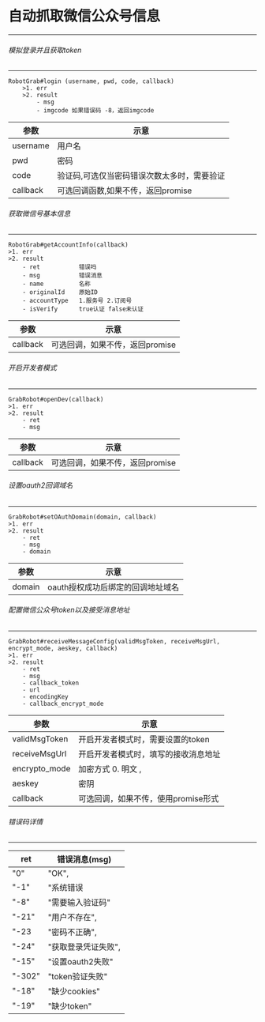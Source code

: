 # 自动抓取微信公众号信息
---

###### 模拟登录并且获取token
---
    RobotGrab#login (username, pwd, code, callback)
        >1. err
        >2. result
            - msg
            - imgcode 如果错误码 -8，返回imgcode

| 参数            | 示意             |
|-----------------|------------------|
| username        | 用户名           |
| pwd             | 密码             |
| code            | 验证码,可选仅当密码错误次数太多时，需要验证       |
| callback        | 可选回调函数,如果不传，返回promise         |



######  获取微信号基本信息
---
    RobotGrab#getAccountInfo(callback)
    >1. err
    >2. result
        - ret           错误吗
        - msg           错误消息
        - name          名称
        - originalId    原始ID
        - accountType   1.服务号 2.订阅号
        - isVerify      true认证 false未认证

| 参数            | 示意             |
|-----------------|------------------|
| callback | 可选回调，如果不传，返回promise|


###### 开启开发者模式
---
    GrabRobot#openDev(callback)
    >1. err
    >2. result
        - ret
        - msg

| 参数            | 示意             |
|-----------------|------------------|
| callback | 可选回调，如果不传，返回promise|

###### 设置oauth2回调域名
---
    GrabRobot#setOAuthDomain(domain, callback)
    >1. err
    >2. result
        - ret
        - msg
        - domain

| 参数            | 示意             |
|-----------------|------------------|
| domain| oauth授权成功后绑定的回调地址域名 |

###### 配置微信公众号token以及接受消息地址
---
    GrabRobot#receiveMessageConfig(validMsgToken, receiveMsgUrl, encrypt_mode, aeskey, callback)
    >1. err
    >2. result
        - ret
        - msg
        - callback_token
        - url
        - encodingKey
        - callback_encrypt_mode

| 参数            | 示意             |
|-----------------|------------------|
| validMsgToken | 开启开发者模式时，需要设置的token|
| receiveMsgUrl | 开启开发者模式时，填写的接收消息地址|
| encrypto_mode | 加密方式 0. 明文 ,|
|aeskey |密阴|
|callback | 可选回调，如果不传，使用promise形式 |

###### 错误码详情
---
| ret    | 错误消息(msg)         |
|--------|-----------------------|
|"0"     | "OK",                 |
|"-1"    |"系统错误              |
|"-8"    | "需要输入验证码"      |
| "-21"  |"用户不存在",          |
| "-23   | "密码不正确",         |
|"-24"   | "获取登录凭证失败",   |
|"-15"   | "设置oauth2失败"      |
|"-302"  | "token验证失败"       |
|"-18"   | "缺少cookies"         |
|"-19"   | "缺少token"           |